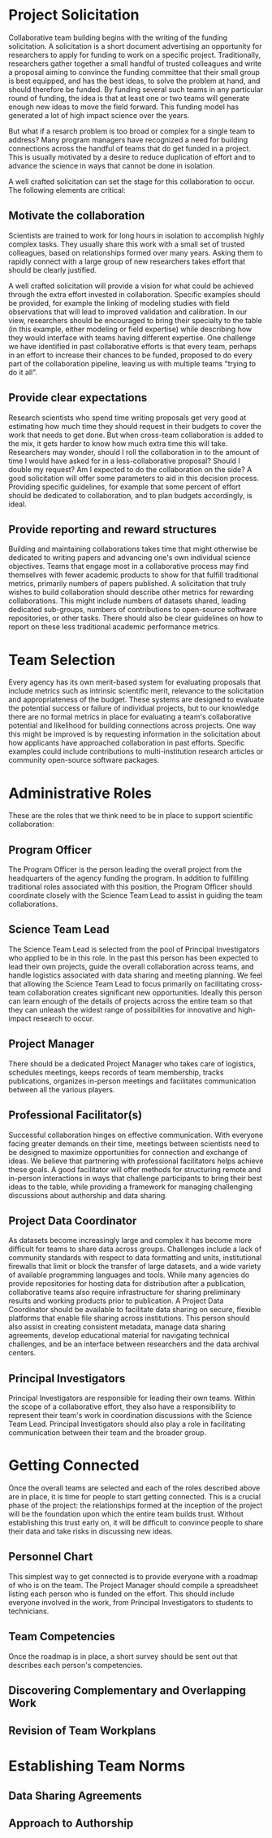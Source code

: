 # Project Solicitation

Collaborative team building begins with the writing of the funding solicitation. A solicitation is a short document advertising an opportunity for researchers to apply for funding to work on a specific project. Traditionally, researchers gather together a small handful of trusted colleagues and write a proposal aiming to convince the funding committee that their small group is best equipped, and has the best ideas, to solve the problem at hand, and should therefore be funded. By funding several such teams in any particular round of funding, the idea is that at least one or two teams will generate enough new ideas to move the field forward. This funding model has generated a lot of high impact science over the years.

But what if a resarch problem is too broad or complex for a single team to address? Many program managers have recognized a need for building connections across the handful of teams that do get funded in a project. This is usually motivated by a desire to reduce duplication of effort and to advance the science in ways that cannot be done in isolation. 

A well crafted solicitation can set the stage for this collaboration to occur. The following elements are critical:

## Motivate the collaboration

Scientists are trained to work for long hours in isolation to accomplish highly complex tasks. They usually share this work with a small set of trusted colleagues, based on relationships formed over many years. Asking them to rapidly connect with a large group of new researchers takes effort that should be clearly justified. 

A well crafted solicitation will provide a vision for what could be achieved through the extra effort invested in collaboration. Specific examples should be provided, for example the linking of modeling studies with field observations that will lead to improved validation and calibration. In our view, researchers should be encouraged to bring their specialty to the table (in this example, either modeling or field expertise) while describing how they would interface with teams having different expertise. One challenge we have identified in past collaborative efforts is that every team, perhaps in an effort to increase their chances to be funded, proposed to do every part of the collaboration pipeline, leaving us with multiple teams "trying to do it all". 

## Provide clear expectations 

Research scientists who spend time writing proposals get very good at estimating how much time they should request in their budgets to cover the work that needs to get done. But when cross-team collaboration is added to the mix, it gets harder to know how much extra time this will take. Researchers may wonder, should I roll the collaboration in to the amount of time I would have asked for in a less-collaborative proposal? Should I double my request? Am I expected to do the collaboration on the side? A good solicitation will offer some parameters to aid in this decision process. Providing specific guidelines, for example that some percent of effort should be dedicated to collaboration, and to plan budgets accordingly, is ideal. 


## Provide reporting and reward structures

Building and maintaining collaborations takes time that might otherwise be dedicated to writing papers and advancing one's own individual science objectives. Teams that engage most in a collaborative process may find themselves with fewer academic products to show for that fulfill traditional metrics, primarily numbers of papers published. A solicitation that truly wishes to build collaboration should describe other metrics for rewarding collaborations. This might include numbers of datasets shared, leading dedicated sub-groups, numbers of contributions to open-source software repositories, or other tasks. There should also be clear guidelines on how to report on these less traditional academic performance metrics.

# Team Selection

Every agency has its own merit-based system for evaluating proposals that include metrics such as intrinsic scientific merit, relevance to the solicitation and appropriateness of the budget. These systems are designed to evaluate the potential success or failure of individual projects, but to our knowledge there are no formal metrics in place for evaluating a team's collaborative potential and likelihood for building connections across projects. One way this might be improved is by requesting information in the solicitation about how applicants have approached collaboration in past efforts. Specific examples could include contributions to multi-institution research articles or community open-source software packages.

# Administrative Roles

These are the roles that we think need to be in place to support scientific collaboration:

## Program Officer

The Program Officer is the person leading the overall project from the headquarters of the agency funding the program. In addition to fulfilling traditional roles associated with this position, the Program Officer should coordinate closely with the Science Team Lead to assist in guiding the team collaborations.

## Science Team Lead

The Science Team Lead is selected from the pool of Principal Investigators who applied to be in this role. In the past this person has been expected to lead their own projects, guide the overall collaboration across teams, and handle logistics associated with data sharing and meeting planning. We feel that allowing the Science Team Lead to focus primarily on facilitating cross-team collaboration creates significant new opportunities. Ideally this person can learn enough of the details of projects across the entire team so that they can unleash the widest range of possibilities for innovative and high-impact research to occur.

## Project Manager

There should be a dedicated Project Manager who takes care of logistics, schedules meetings, keeps records of team membership, tracks publications, organizes in-person meetings and facilitates communication between all the various players. 

## Professional Facilitator(s)

Successful collaboration hinges on effective communication. With everyone facing greater demands on their time, meetings between scientists need to be designed to maximize opportunities for connection and exchange of ideas. We believe that partnering with professional facilitators helps achieve these goals. A good facilitator will offer methods for structuring remote and in-person interactions in ways that challenge participants to bring their best ideas to the table, while providing a framework for managing challenging discussions about authorship and data sharing.

## Project Data Coordinator

As datasets become increasingly large and complex it has become more difficult for teams to share data across groups. Challenges include a lack of community standards with respect to data formatting and units, institutional firewalls that limit or block the transfer of large datasets, and a wide variety of available programming languages and tools. While many agencies do provide repositories for hosting data for distribution after a publication, collaborative teams also require infrastructure for sharing preliminary results and working products prior to publication. A Project Data Coordinator should be available to facilitate data sharing on secure, flexible platforms that enable file sharing across institutions. This person should also assist in creating consistent metadata, manage data sharing agreements, develop educational material for navigating technical challenges, and be an interface between researchers and the data archival centers.

## Principal Investigators

Principal Investigators are responsible for leading their own teams. Within the scope of a collaborative effort, they also have a responsibility to represent their team's work in coordination discussions with the Science Team Lead. Principal Investigators should also play a role in facilitating communication between their team and the broader group. 

# Getting Connected

Once the overall teams are selected and each of the roles described above are in place, it is time for people to start getting connected. This is a crucial phase of the project: the relationships formed at the inception of the project will be the foundation upon which the entire team builds trust. Without establishing this trust early on, it will be difficult to convince people to share their data and take risks in discussing new ideas.

## Personnel Chart

This simplest way to get connected is to provide everyone with a roadmap of who is on the team. The Project Manager should compile a spreadsheet listing each person who is funded on the effort. This should include everyone involved in the work, from Principal Investigators to students to technicians. 

## Team Competencies

Once the roadmap is in place, a short survey should be sent out that describes each person's competencies.

## Discovering Complementary and Overlapping Work

## Revision of Team Workplans

# Establishing Team Norms

## Data Sharing Agreements

## Approach to Authorship



